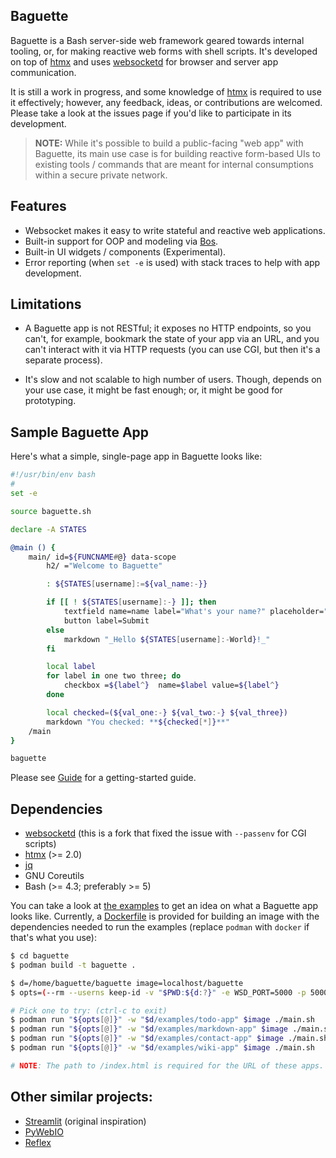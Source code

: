 ## Baguette

Baguette is a Bash server-side web framework geared towards internal tooling,
or, for making reactive web forms with shell scripts. It's developed on top of
[htmx] and uses [websocketd] for browser and server app communication.

It is still a work in progress, and some knowledge of [htmx] is required to use
it effectively; however, any feedback, ideas, or contributions are welcomed.
Please take a look at the issues page if you'd like to participate in its development.

> **NOTE:** While it's possible to build a public-facing "web app" with
> Baguette, its main use case is for building reactive form-based UIs to
> existing tools / commands that are meant for internal consumptions within a
> secure private network.

[htmx]: https://htmx.org
[websocketd]: https://github.com/joewalnes/websocketd


## Features

- Websocket makes it easy to write stateful and reactive web applications.
- Built-in support for OOP and modeling via [Bos](lib/bos.sh).
- Built-in UI widgets / components (Experimental).
- Error reporting (when `set -e` is used) with stack traces to help with app development.


## Limitations

- A Baguette app is not RESTful; it exposes no HTTP endpoints, so you can't,
  for example, bookmark the state of your app via an URL, and you can't interact
  with it via HTTP requests (you can use CGI, but then it's a separate process).

- It's slow and not scalable to high number of users. Though, depends on your use
  case, it might be fast enough; or, it might be good for prototyping.


## Sample Baguette App

Here's what a simple, single-page app in Baguette looks like:

```bash
#!/usr/bin/env bash
#
set -e

source baguette.sh

declare -A STATES

@main () {
    main/ id=${FUNCNAME#@} data-scope
        h2/ ="Welcome to Baguette"

        : ${STATES[username]:=${val_name:-}}

        if [[ ! ${STATES[username]:-} ]]; then
            textfield name=name label="What's your name?" placeholder="First Last" ws-send=no
            button label=Submit
        else
            markdown "_Hello ${STATES[username]:-World}!_"
        fi

        local label
        for label in one two three; do
            checkbox =${label^}  name=$label value=${label^}
        done

        local checked=(${val_one:-} ${val_two:-} ${val_three})
        markdown "You checked: **${checked[*]}**"
    /main
}

baguette
```

Please see [Guide](docs/Guide.md) for a getting-started guide.


## Dependencies

- [websocketd](https://github.com/matvore/websocketd) (this is a fork that fixed the issue with `--passenv` for CGI scripts)
- [htmx] (>= 2.0)
- [jq](https://github.com/jqlang/jq)
- GNU Coreutils
- Bash (>= 4.3; preferably >= 5)

You can take a look at [the examples](examples) to get an idea on what a
Baguette app looks like. Currently, a [Dockerfile](Dockerfile) is provided for building
an image with the dependencies needed to run the examples (replace `podman`
with `docker` if that's what you use):

```Bash
$ cd baguette
$ podman build -t baguette .

$ d=/home/baguette/baguette image=localhost/baguette
$ opts=(--rm --userns keep-id -v "$PWD:${d:?}" -e WSD_PORT=5000 -p 5000:5000)

# Pick one to try: (ctrl-c to exit)
$ podman run "${opts[@]}" -w "$d/examples/todo-app" $image ./main.sh
$ podman run "${opts[@]}" -w "$d/examples/markdown-app" $image ./main.sh
$ podman run "${opts[@]}" -w "$d/examples/contact-app" $image ./main.sh
$ podman run "${opts[@]}" -w "$d/examples/wiki-app" $image ./main.sh

# NOTE: The path to /index.html is required for the URL of these apps.
```


## Other similar projects:

- [Streamlit](https://github.com/streamlit/streamlit) (original inspiration)
- [PyWebIO](https://github.com/pywebio/PyWebIO)
- [Reflex](https://reflex.dev)
